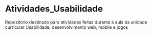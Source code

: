 # Atividades_Usabilidade
Repositório destinado para atividades feitas durante à aula da unidade curricular Usabilidade, desenvolvimento web, mobile e jogos
